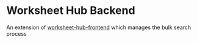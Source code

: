 # Worksheet Hub Backend 
An extension of [worksheet-hub-frontend](https://github.com/AshrafMd-1/worksheet-hub-frontend) which manages the bulk search process
